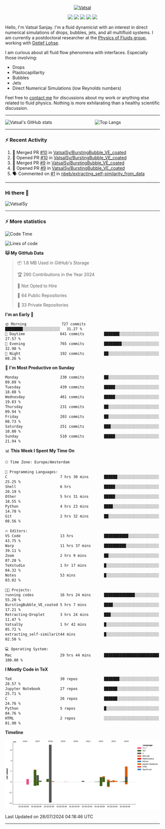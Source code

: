 <center>

[<img alt="Vatsal" width="200px" src="https://www.dropbox.com/s/dxyybgtblo8er6h/Logo_Vatsal_Vector.png?raw=1">](https://www.vatsalsanjay.com)

[<img src="https://img.shields.io/badge/googlescholar-4285F4?&style=for-the-badge&logo=googlescholar&logoColor=white">](https://scholar.google.com/citations?hl=en&user=67aQviYAAAAJ)
[<img src="https://img.shields.io/static/v1.svg?&style=for-the-badge&logo=ResearchGate&label=&message=ResearchGate&logoColor=white&color=green">](https://www.researchgate.net/profile/Vatsal-Sanjay-2)
[<img src="https://img.shields.io/badge/twitter-1DA1F2?&style=for-the-badge&logo=twitter&logoColor=white">](https://twitter.com/VatsalSanjay)
[<img src="https://img.shields.io/badge/linkedin-0A66C2?&style=for-the-badge&logo=linkedin">](https://www.linkedin.com/in/vatsalsanjay/)
[<img src="https://img.shields.io/badge/orcid-A6CE39?&style=for-the-badge&logo=orcid&logoColor=white">](https://orcid.org/0000-0002-4293-6099)

</center>

Hello, I'm Vatsal Sanjay. I'm a fluid dynamicist with an interest in direct numerical simulations of drops, bubbles, jets, and all multifluid systems. I am currently a postdoctoral researcher at the [Physics of Fluids group](https://pof.tnw.utwente.nl), working with [Detlef Lohse](https://en.wikipedia.org/wiki/Detlef_Lohse). 

I am curious about all fluid flow phenomena with interfaces. Especially those involving:

- Drops
- Plastocapillarity
- Bubbles
- Jets
- Direct Numerical Simulations (low Reynolds numbers)

Feel free to [contact me](mailto:contact@vatsalsanjay.com) for discussions about my work or anything else related to fluid physics. Nothing is more exhilarating than a healthy scientific discussion.

<!-- ![Vatsal's GitHub stats](https://github-readme-stats-xi-wine-74.vercel.app/api?username=VatsalSy&show_icons=true&theme=vision-friendly-dark)

![Top Langs](https://github-readme-stats-xi-wine-74.vercel.app/api/top-langs/?username=VatsalSy&layout=compact&theme=vision-friendly-dark) -->

---
<div style="display: flex; justify-content: space-between;">
    <img src="https://github-readme-stats-xi-wine-74.vercel.app/api?username=VatsalSy&show_icons=true&theme=vision-friendly-dark" alt="Vatsal's GitHub stats" style="width: 55%;">
    <img src="https://github-readme-stats-xi-wine-74.vercel.app/api/top-langs/?username=VatsalSy&layout=compact&theme=vision-friendly-dark" alt="Top Langs" style="width: 42%;">
</div>

---

### :zap: Recent Activity

<!--START_SECTION:activity-->
1. 🎉 Merged PR [#10](https://github.com/VatsalSy/BurstingBubble_VE_coated/pull/10) in [VatsalSy/BurstingBubble_VE_coated](https://github.com/VatsalSy/BurstingBubble_VE_coated)
2. 💪 Opened PR [#10](https://github.com/VatsalSy/BurstingBubble_VE_coated/pull/10) in [VatsalSy/BurstingBubble_VE_coated](https://github.com/VatsalSy/BurstingBubble_VE_coated)
3. 🎉 Merged PR [#9](https://github.com/VatsalSy/BurstingBubble_VE_coated/pull/9) in [VatsalSy/BurstingBubble_VE_coated](https://github.com/VatsalSy/BurstingBubble_VE_coated)
4. 💪 Opened PR [#9](https://github.com/VatsalSy/BurstingBubble_VE_coated/pull/9) in [VatsalSy/BurstingBubble_VE_coated](https://github.com/VatsalSy/BurstingBubble_VE_coated)
5. 🗣 Commented on [#1](https://github.com/nbeb/extracting_self-similarity_from_data/issues/1#issuecomment-2252093691) in [nbeb/extracting_self-similarity_from_data](https://github.com/nbeb/extracting_self-similarity_from_data)
<!--END_SECTION:activity-->
---

### Hi there 👋
<p align="left"> <img src="https://komarev.com/ghpvc/?username=VatsalSy&label=Profile%20views&color=orange&style=for-the-badge" alt="VatsalSy" /> </p>

---
### :zap: More statistics

<!--START_SECTION:waka-->
![Code Time](http://img.shields.io/badge/Code%20Time-29%20hrs%2047%20mins-blue)

![Lines of code](https://img.shields.io/badge/From%20Hello%20World%20I%27ve%20Written-18.2%20million%20lines%20of%20code-blue)

**🐱 My GitHub Data** 

> 📦 1.8 MB Used in GitHub's Storage 
 > 
> 🏆 290 Contributions in the Year 2024
 > 
> 🚫 Not Opted to Hire
 > 
> 📜 64 Public Repositories 
 > 
> 🔑 33 Private Repositories 
 > 
**I'm an Early 🐤** 

```text
🌞 Morning                727 commits         ████████░░░░░░░░░░░░░░░░░   31.27 % 
🌆 Daytime                641 commits         ███████░░░░░░░░░░░░░░░░░░   27.57 % 
🌃 Evening                765 commits         ████████░░░░░░░░░░░░░░░░░   32.90 % 
🌙 Night                  192 commits         ██░░░░░░░░░░░░░░░░░░░░░░░   08.26 % 
```
📅 **I'm Most Productive on Sunday** 

```text
Monday                   230 commits         ██░░░░░░░░░░░░░░░░░░░░░░░   09.89 % 
Tuesday                  439 commits         █████░░░░░░░░░░░░░░░░░░░░   18.88 % 
Wednesday                461 commits         █████░░░░░░░░░░░░░░░░░░░░   19.83 % 
Thursday                 231 commits         ██░░░░░░░░░░░░░░░░░░░░░░░   09.94 % 
Friday                   203 commits         ██░░░░░░░░░░░░░░░░░░░░░░░   08.73 % 
Saturday                 251 commits         ███░░░░░░░░░░░░░░░░░░░░░░   10.80 % 
Sunday                   510 commits         █████░░░░░░░░░░░░░░░░░░░░   21.94 % 
```


📊 **This Week I Spent My Time On** 

```text
🕑︎ Time Zone: Europe/Amsterdam

💬 Programming Languages: 
C                        7 hrs 30 mins       ██████░░░░░░░░░░░░░░░░░░░   25.25 % 
Shell                    6 hrs               █████░░░░░░░░░░░░░░░░░░░░   20.19 % 
Other                    5 hrs 31 mins       █████░░░░░░░░░░░░░░░░░░░░   18.55 % 
Python                   4 hrs 23 mins       ████░░░░░░░░░░░░░░░░░░░░░   14.78 % 
Git                      2 hrs 32 mins       ██░░░░░░░░░░░░░░░░░░░░░░░   08.56 % 

🔥 Editors: 
VS Code                  13 hrs              ███████████░░░░░░░░░░░░░░   43.75 % 
Warp                     11 hrs 37 mins      ██████████░░░░░░░░░░░░░░░   39.11 % 
Zoom                     2 hrs 9 mins        ██░░░░░░░░░░░░░░░░░░░░░░░   07.28 % 
TeXstudio                1 hr 17 mins        █░░░░░░░░░░░░░░░░░░░░░░░░   04.32 % 
Notes                    53 mins             █░░░░░░░░░░░░░░░░░░░░░░░░   03.02 % 

🐱‍💻 Projects: 
running codes            16 hrs 24 mins      ██████████████░░░░░░░░░░░   55.20 % 
BurstingBubble_VE_coated 5 hrs 7 mins        ████░░░░░░░░░░░░░░░░░░░░░   17.21 % 
Retracting-Droplet       3 hrs 24 mins       ███░░░░░░░░░░░░░░░░░░░░░░   11.47 % 
VatsalSy                 1 hr 42 mins        █░░░░░░░░░░░░░░░░░░░░░░░░   05.72 % 
extracting_self-similarit44 mins             █░░░░░░░░░░░░░░░░░░░░░░░░   02.50 % 

💻 Operating System: 
Mac                      29 hrs 44 mins      █████████████████████████   100.00 % 
```

**I Mostly Code in TeX** 

```text
TeX                      30 repos            ███████░░░░░░░░░░░░░░░░░░   28.57 % 
Jupyter Notebook         27 repos            ██████░░░░░░░░░░░░░░░░░░░   25.71 % 
C                        26 repos            ██████░░░░░░░░░░░░░░░░░░░   24.76 % 
Python                   5 repos             █░░░░░░░░░░░░░░░░░░░░░░░░   04.76 % 
HTML                     2 repos             ░░░░░░░░░░░░░░░░░░░░░░░░░   01.90 % 
```



**Timeline**

![Lines of Code chart](https://raw.githubusercontent.com/VatsalSy/VatsalSy/main/assets/bar_graph.png)


 Last Updated on 28/07/2024 04:18:46 UTC
<!--END_SECTION:waka-->
---
